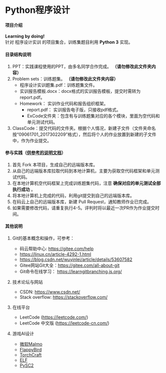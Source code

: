 # Python程序设计

#### 项目介绍
 **Learning by doing!**   
针对 程序设计实训 的项目集合，训练集题目利用  **Python 3**  实现。

#### 目录结构说明

1. PPT：实践课程使用的PPT，由多名同学合作完成。 **（请勿修改此文件夹内容）** 
2. Problem sets：训练题集。 **（请勿修改此文件夹内容）** 
    - 程序设计实训题集.pdf：训练题集文件。
    - 实训报告模板.docx：docx格式的实训报告模板，提交时需转为report.pdf。
    - Homework： 实训作业代码和报告组织框架。
        - report.pdf： 实训报告电子版，只接收pdf格式。
        - ExCode文件夹：包含有与训练题集对应的各个模块，里面为空代码和单元测试代码。
3. ClassCode：提交代码的文件夹。根据个人情况，新建子文件（文件夹命名按“09061701_2017302209”格式），然后将个人的作业放置到新建的子文件中，作为作业提交。


#### 参与实践（[供参考的说明文档](https://gitee.com/shawn904courses/dashboard/wikis/shawn904courses%2Fcode_cloud_simple_tutorial?doc_id=173637&sort_id=780353)）

1. 首先 Fork 本项目，生成自己的远端版本库。
2. 从自己的远端版本库拉取代码到本地计算机，主要为获取空代码框架和单元测试代码。
3. 在本地计算机空代码框架上完成训练题集代码，注意 **确保对应的单元测试全部执行成功** 。
4. 将本地计算机上完成的代码，利用git提交到自己的远端版本库。
5. 在码云上自己的远端版本库，新建 Pull Request，通知教师作业已完成。
6. 如果需要修改代码，请重复执行4-5。评判时将以最近一次PR作为作业提交时间。



#### 其他说明

1. Git的基本概念和操作，可参考： 
    - 码云帮助中心: https://gitee.com/help
    - https://linux.cn/article-4292-1.html
    - https://blog.csdn.net/wuyinlei/article/details/53607582
    - Gitee网站Git大全：https://gitee.com/all-about-git
    - Git命令在线学习： https://learngitbranching.js.org/

2. 技术论坛与网站 
    - CSDN: https://www.csdn.net/
    - Stack overflow: https://stackoverflow.com/

3. 在线平台 
    - LeetCode (https://leetcode.com/)
    - LeetCode 中文版 (https://leetcode-cn.com/)

4. 游戏AI设计 
    - [微软Malmo](https://www.microsoft.com/en-us/research/project/project-malmo/)
    - [FlappyBird](https://github.com/yenchenlin/DeepLearningFlappyBird)
    - [TorchCraft](https://github.com/TorchCraft/TorchCraft)
    - [ELF](https://github.com/pytorch/ELF)
    - [PySC2](https://github.com/deepmind/pysc2)
